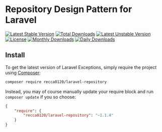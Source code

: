 # Repository Design Pattern for Laravel

[![Latest Stable Version](https://poser.pugx.org/recca0120/repository/v/stable)](https://packagist.org/packages/recca0120/repository)
[![Total Downloads](https://poser.pugx.org/recca0120/repository/downloads)](https://packagist.org/packages/recca0120/repository)
[![Latest Unstable Version](https://poser.pugx.org/recca0120/repository/v/unstable)](https://packagist.org/packages/recca0120/repository)
[![License](https://poser.pugx.org/recca0120/repository/license)](https://packagist.org/packages/recca0120/repository)
[![Monthly Downloads](https://poser.pugx.org/recca0120/repository/d/monthly)](https://packagist.org/packages/recca0120/repository)
[![Daily Downloads](https://poser.pugx.org/recca0120/repository/d/daily)](https://packagist.org/packages/recca0120/repository)

## Install

To get the latest version of Laravel Exceptions, simply require the project using [Composer](https://getcomposer.org):

```bash
composer require recca0120/laravel-repository
```

Instead, you may of course manually update your require block and run `composer update` if you so choose:

```json
{
    "require": {
        "recca0120/laravel-repository": "~1.1.4"
    }
}
```
